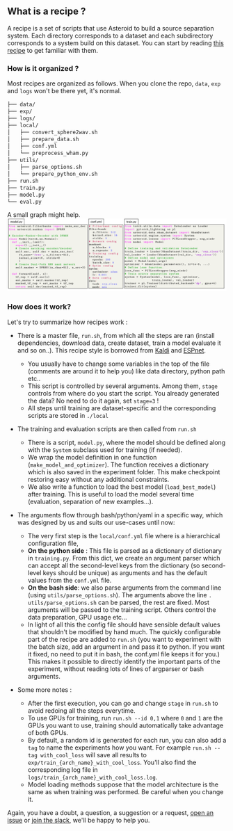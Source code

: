 ## What is a recipe ? 
A recipe is a set of scripts that use Asteroid to build a 
source separation system.
Each directory corresponds to a dataset and each subdirectory 
corresponds to a system build on this dataset. 
You can start by reading [this recipe](wham/ConvTasNet) to 
get familiar with them.

### How is it organized ? 
Most recipes are organized as follows. When you clone the repo, 
`data`, `exp` and `logs` won't be there yet, it's normal.
```
├── data/  
├── exp/  
├── logs/
├── local/
│   ├── convert_sphere2wav.sh
│   ├── prepare_data.sh
│   ├── conf.yml
│   └── preprocess_wham.py
├── utils/
│   ├── parse_options.sh
│   └── prepare_python_env.sh
├── run.sh
├── train.py
├── model.py
└── eval.py
```
A small graph might help. 
![alt text](../docs/source/_static/images/code_example_croped.png)

### How does it work?
Let's try to summarize how recipes work :

- There is a master file, `run.sh`,  from which all the steps are 
ran (install dependencies, download data, create dataset, train a model 
evaluate it and so on..). This recipe style is borrowed from 
[Kaldi][kaldi] and [ESPnet][espnet].
  - You usually have to change some variables in the top of 
  the file (comments are around it to help you) like data directory, 
  python path etc..
  - This script is controlled by several arguments. Among them, `stage` controls 
  from where do you start the script. You already generated the data? No need 
  to do it again, set `stage=3` !
  - All steps until training are dataset-specific and the corresponding 
  scripts are stored in `./local` 
  
- The training and evaluation scripts are then called from `run.sh`
  - There is a script, `model.py`, where the model should be defined 
  along with the `System` subclass used for training (if needed). 
  - We wrap the model definition in one function (`make_model_and_optimizer`). 
  The function receives a dictionary which is also saved in the 
  experiment folder. This make checkpoint restoring easy without 
  any additional constraints.
  - We also write a function to load the best model (`load_best_model`) 
  after training. This is useful to load the model several 
  time (evaluation, separation of new examples...).

- The arguments flow through bash/python/yaml in a specific way, which 
was designed by us and suits our use-cases until now: 
  - The very first step is the `local/conf.yml` file where is a
   hierarchical configuration file, 
  - __On the python side__ : This file is parsed as a dictionary of 
  dictionary in `training.py`. From this dict, we create an argument 
  parser which can accept all the second-level keys from the 
  dictionary (so second-level keys should be unique) as arguments 
  and has the default values from the `conf.yml` file.
  - __On the bash side__: we also parse arguments from the command line 
  (using `utils/parse_options.sh`). The arguments above the line 
  `. utils/parse_options.sh`  can be parsed, the rest are fixed. 
  Most arguments will be passed to the training script. Others control the 
  data preparation, GPU usage etc...
  - In light of all this the config file should have sensible default 
  values that shouldn't be modified by hand much. The quickly configurable part 
  of the recipe are added to `run.sh` (you want to experiment with the batch 
  size, add an argument in and pass it to python. If you want it fixed, 
  no need to put it in bash, the conf.yml file keeps it for you.) 
  This makes it possible to directly identify the important parts 
  of the experiment, without reading lots of lines of 
  argparser or bash arguments. 

- Some more notes :
  - After the first execution, you can go and change `stage` in `run.sh` to 
    avoid redoing all the steps everytime. 
  - To use GPUs for training, run `run.sh --id 0,1` where `0` and `1` are the 
  GPUs you want to use, training should automatically take advantage of both GPUs.
  - By default, a random id is generated for each run, you can also add a 
  `tag` to name the experiments how you want. For example 
  `run.sh --tag with_cool_loss` will save all results to 
  `exp/train_{arch_name}_with_cool_loss`. You'll also find the 
  corresponding log file in `logs/train_{arch_name}_with_cool_loss.log`.
  - Model loading methods suppose that the model architecture is the same
  as when training was performed. Be careful when you change it.

Again, you have a doubt, a question, a suggestion or a request, 
[open an issue][issue] or [join the slack][slack], we'll be happy 
to help you.

[kaldi]: https://github.com/kaldi-asr/kaldi
[espnet]: https://github.com/espnet/espnet
[issue]: https://github.com/mpariente/asteroid/issues/new
[slack]: https://join.slack.com/t/asteroid-dev/shared_invite/zt-cn9y85t3-QNHXKD1Et7qoyzu1Ji5bcA
